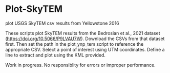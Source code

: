 # Plot-SkyTEM
plot USGS SkyTEM csv results from Yellowstone 2016

These scripts plot SkyTEM results from the Bedrosian et al., 2021 dataset (https://doi.org/10.5066/P9LVAU7W). Download the CSVs from that
dataset first. Then set the path in the plot_ynp_tem script to reference the appropriate CSV. Select a point of interest using UTM 
coordinates. Define a line to extract and plot using the KML provided.

Work in progress. No responsiblity for errors or improper performance.
